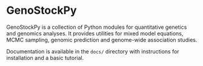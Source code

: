 # GenoStockPy

GenoStockPy is a collection of Python modules for quantitative genetics and genomics analyses. It provides utilities for mixed model equations, MCMC sampling, genomic prediction and genome-wide association studies.

Documentation is available in the `docs/` directory with instructions for installation and a basic tutorial.
